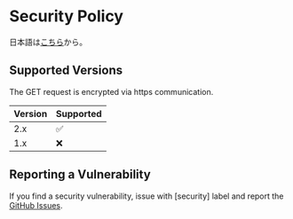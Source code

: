 # Security Policy

日本語は[こちら](SECURITY-ja.md)から。

## Supported Versions

The GET request is encrypted via https communication.

| Version | Supported          |
| ------- | ------------------ |
| 2.x     | :white_check_mark: |
| 1.x     | :x:                |

## Reporting a Vulnerability

If you find a security vulnerability, issue with \[security\] label and report the [GitHub Issues](https://github.com/P2P-Develop/TopDomainChecker/issues).  
